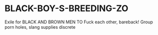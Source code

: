 # BLACK-BOY-S-BREEDING-ZO
Exile  for BLACK AND BROWN MEN TO Fuck each other, bareback! Group porn holes, slang supplies discrete
